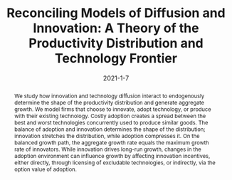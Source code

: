 ---
# Documentation: https://sourcethemes.com/academic/docs/managing-content/

title: 'Reconciling Models of Diffusion and Innovation: A Theory of the Productivity Distribution and Technology Frontier'
subtitle: ''
summary: ' We study how innovation and technology diffusion interact to endogenously determine the shape of the productivity distribution and generate aggregate growth.'
authors:
- Jess Benhabib
- Jesse Perla
- Christopher Tonetti
categories: []
date: '2021-1-7'
lastmod: 2021-01-07T06:20:03-07:00
featured: true
draft: false

# Featured image
# To use, add an image named `featured.jpg/png` to your page's folder.
# Focal points: Smart, Center, TopLeft, Top, TopRight, Left, Right, BottomLeft, Bottom, BottomRight.
image:
  caption: ''
  focal_point: ''
  preview_only: false

# Projects (optional).
#   Associate this post with one or more of your projects.
#   Simply enter your project's folder or file name without extension.
#   E.g. `projects = ["internal-project"]` references `content/project/deep-learning/index.md`.
projects: ["information-diffusion"]
publishDate: '2021-09-07T13:19:59.050789Z'
publication_types:
- 2
publication: '**Econometrica**'
url_pdf: https://onlinelibrary.wiley.com/doi/pdf/10.3982/ECTA15020
abstract: We study how innovation and technology diffusion interact to endogenously determine the shape of the productivity distribution and generate aggregate growth. We model firms that choose to innovate, adopt technology, or produce with their existing technology. Costly adoption creates a spread between the best and worst technologies concurrently used to produce similar goods. The balance of adoption and innovation determines the shape of the distribution; innovation stretches the distribution, while adoption compresses it. On the balanced growth path, the aggregate growth rate equals the maximum growth rate of innovators. While innovation drives long-run growth, changes in the adoption environment can influence growth by affecting innovation incentives, either directly, through licensing of excludable technologies, or indirectly, via the option value of adoption.
---